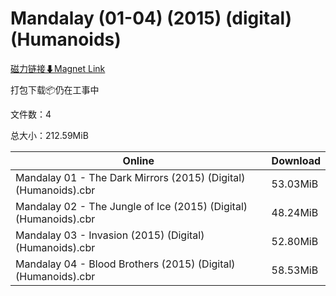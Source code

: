 # Mandalay (01-04) (2015) (digital) (Humanoids)

[磁力链接⬇Magnet Link](magnet:?xt=urn:btih:4d0210d8c7c89a849f967b4e9b61b10677135cc6&dn=Mandalay%20%2801-04%29%20%282015%29%20%28digital%29%20%28Humanoids%29)

打包下载📦仍在工事中

文件数：4

总大小：212.59MiB

Online | Download
--- | ---
Mandalay 01 - The Dark Mirrors (2015) (Digital) (Humanoids).cbr | 53.03MiB
Mandalay 02 - The Jungle of Ice (2015) (Digital) (Humanoids).cbr | 48.24MiB
Mandalay 03 - Invasion (2015) (Digital) (Humanoids).cbr | 52.80MiB
Mandalay 04 - Blood Brothers (2015) (Digital) (Humanoids).cbr | 58.53MiB
